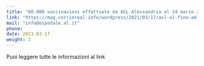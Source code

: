 ```yaml
---
title: "60.000 vaccinazioni effettuate da ASL Alessandria al 14 marzo 2021"
link: "https://mag.corriereal.info/wordpress/2021/03/17/asl-al-fino-ad-oggi-60-mila-vaccinazioni-16-mila-i-vaccinati-completi/"
mail: "info@ospedale.al.it"
phone: 
date: 2021-03-17
weight: 1
---
```


Puoi leggere tutte le informazioni al link 
